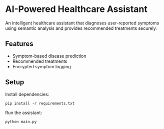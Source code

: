 # AI-Powered Healthcare Assistant

An intelligent healthcare assistant that diagnoses user-reported symptoms using semantic analysis and provides recommended treatments securely.

## Features
- Symptom-based disease prediction
- Recommended treatments
- Encrypted symptom logging

## Setup
Install dependencies:
```
pip install -r requirements.txt
```

Run the assistant:
```
python main.py
```
